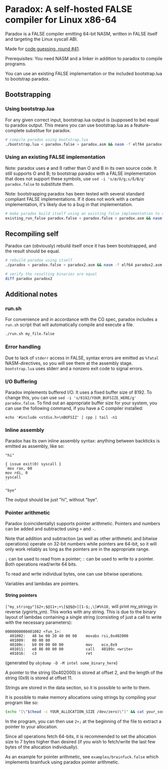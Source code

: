 # Paradox: A self-hosted FALSE compiler for Linux x86-64

Paradox is a FALSE compiler emitting 64-bit NASM, written in FALSE itself and targeting the Linux syscall ABI.

Made for [code guessing, round #41](https://cg.esolangs.gay/41/).

Prerequisites: You need NASM and a linker in addition to paradox to compile programs.

You can use an existing FALSE implementation or the included bootstrap.lua to bootstrap paradox.

## Bootstrapping

### Using bootstrap.lua

For any given correct input, bootstrap.lua output is (supposed to be) equal to paradox output.
This means you can use bootstrap.lua as a feature-complete substitue for paradox.

```sh
# compile paradox using bootstrap.lua
./bootstrap.lua < paradox.false > paradox.asm && nasm -f elf64 paradox.asm && ld paradox.o -o paradox
```

### Using an existing FALSE implementation

Note: paradox uses ø and ß rather than O and B in its own source code. It still supports O and B; to bootstrap paradox with a FALSE implementation that does not support these symbols, use `sed -i 's/ø/O/g;s/ß/B/g' paradox.false` to substitute them.

Note: bootstrapping paradox has been tested with several standard compliant FALSE implementations. If it does not work with a certain implementation, it's likely due to a bug in that implementation.

```sh
# make paradox build itself using an existing false implementation to run paradox
existing_run_false paradox.false < paradox.false > paradox.asm && nasm -f elf64 paradox.asm && ld paradox.o -o paradox
```

## Recompiling self

Paradox can (obviously) rebuild itself once it has been bootstrapped, and the result should be equal.

```sh
# rebuild paradox using itself
./paradox < paradox.false > paradox2.asm && nasm -f elf64 paradox2.asm && ld paradox2.o -o paradox2

# verify the resulting binaries are equal
diff paradox paradox2
```

## Additional notes

### run.sh

For convenience and in accordance with the CG spec, paradox includes a `run.sh` script that will automatically compile and execute a file.

```sh
./run.sh my_file.false
```

### Error handling

Due to lack of `stderr` access in FALSE, syntax errors are emitted as `%fatal` NASM-directives, so you will see them at the assembly stage. `bootstrap.lua` uses stderr and a nonzero exit code to signal errors.

### I/O Buffering

Paradox implements buffered I/O. It uses a fixed buffer size of 8192. To change this, you can use `sed -i 's/8192/YOUR_BUFSIZE_HERE/g' paradox.false`. To find out an appropriate buffer size for your system, you can use the following command, if you have a C compiler installed:

```
echo '#include <stdio.h>\nBUFSIZ' | cpp | tail -n1
```

### Inline assembly

Paradox has its own inline assembly syntax: anything between backticks is emitted as assembly, like so:

```
"hi"

{ issue exit(0) syscall }
`mov rax, 60
mov rdi, 0
syscall
`

"bye"
```

The output should be just "hi", without "bye".

### Pointer arithmetic

Paradox (coincidentally) supports pointer arithmetic. Pointers and numbers can be added and subtracted using `+` and `-`.

Note that addition and subtraction (as well as other arithmetic and bitwise operations) operate on 32-bit numbers while pointers are 64-bit, so it will only work reliably as long as the pointers are in the appropriate range.

 `;` can be used to read from a pointer; `:` can be used to write to a pointer. Both operations read/write 64 bits.

To read and write individual bytes, one can use bitwise operations.

Variables and lambdas are pointers.

#### String pointers

`["my_stringy"]$2+;$@11+;+\[$@$@>][1-$;,\]#%%10,` will print my_stringy in reverse (ygnirts_ym). This works with any string. This is due to the binary layout of lambdas containing a single string (consisting of just a call to write with the necessary parameters):

```
0000000000401002 <fun_1>:
  401002:	48 be 00 20 40 00 00 	movabs rsi,0x402000
  401009:	00 00 00
  40100c:	b9 09 00 00 00       	mov    ecx,0x9
  401011:	e8 86 00 00 00       	call   40109c <write>
  401016:	c3                   	ret
```

(generated by `objdump -D -M intel some_binary_here`)

A pointer to the string (0x402000) is stored at offset 2, and the length of the string (0x9) is stored at offset 11.

Strings are stored in the data section, so it is possible to write to them.

It is possible to make memory allocations using strings by compiling your program like so:

```sh
(echo "[\"$(head -c YOUR_ALLOCATION_SIZE /dev/zero)\"]" && cat your_source_file.false) | ./paradox
```

In the program, you can then use `2+;` at the beginning of the file to extract a pointer to your allocation.

Since all operations fetch 64-bits, it is recommended to set the allocation size to 7 bytes higher than desired (if you wish to fetch/write the last few bytes of the allocation individually).

As an example for pointer arithmetic, see `examples/brainfuck.false` which implements brainfuck using paradox pointer arithmetic.
